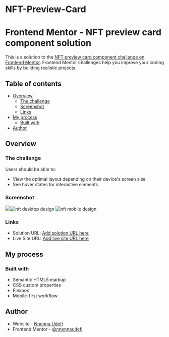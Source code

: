 # NFT-Preview-Card
# Frontend Mentor - NFT preview card component solution

This is a solution to the [NFT preview card component challenge on Frontend Mentor](https://www.frontendmentor.io/challenges/nft-preview-card-component-SbdUL_w0U). Frontend Mentor challenges help you improve your coding skills by building realistic projects. 

## Table of contents

- [Overview](#overview)
  - [The challenge](#the-challenge)
  - [Screenshot](#screenshot)
  - [Links](#links)
- [My process](#my-process)
  - [Built with](#built-with)
- [Author](#author)




## Overview

### The challenge

Users should be able to:

- View the optimal layout depending on their device's screen size
- See hover states for interactive elements

### Screenshot

![](./screenshot.jpg)![nft desktop design](https://user-images.githubusercontent.com/68693000/147678902-e7caff7b-f4f0-4eb0-8514-e80f70718555.jpg)
![nft mobile design](https://user-images.githubusercontent.com/68693000/147678915-2425ad45-25ea-4306-a551-c12ca9ee020a.jpg)


### Links

- Solution URL: [Add solution URL here](https://github.com/Nnenna-udefi/NFT-Preview-Card.git)
- Live Site URL: [Add live site URL here](nft-preview-card-gvgibtv2y-nnenna-udefi.vercel.app)

## My process

### Built with

- Semantic HTML5 markup
- CSS custom properties
- Flexbox
- Mobile-first workflow



## Author

- Website - [Nnenna Udefi](https://github.com/Nnenna-udefi)
- Frontend Mentor - [@nnennaudefi](https://www.frontendmentor.io/profile/nnennamiriamudefi)






